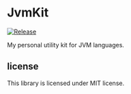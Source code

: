 # JvmKit
[![Release](https://travis-ci.org/anhcraft/JvmKit.svg?branch=master)](https://travis-ci.org/anhcraft/JvmKit)<br>

My personal utility kit for JVM languages.

## license
This library is licensed under MIT license.
